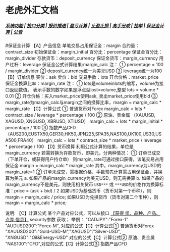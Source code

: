 # 老虎外汇文档

##### [系统功能](/) |  [接口分类](/api/category.html) | [报价推送](/quote.html) | [盈亏计算](/formula.html) | [止盈止损](/level.html) | [高手分成](/bouns.html) | [挂单](/pending.html) | [保证金计算](/ouccupy_asset.html) | [公告](/notice.html)

#保证金计算
【A】产品信息
单笔交易占用保证金：margin
合约量：contract_size
初始保证金：margin_initial
百分比：percentage
保证金百分比：margin_divider
存款货币：deposit_currency
保证金货币：margin_currency
用户杠杆：leverage
保证金公式计算结果:margin_calc
注：
① percentage = 100 / margin_divider
② deposit_currency统一为美元USD
③ leverage统一为100
【B】订单信息
买价：ask
卖价：bid
交易手数：lots
开仓价格：market_price
保证金换算比率：margin_rate
注：
① lots是volumeinlots的缩写，volume为接口返回数值。
表示手数的数字如果是浮点型lost=volume,整型 lots = volume * 0.01
② 开仓价格：买入market_price使用ask, 卖出market_price使用bid
③ margin_rate为margin_calc与margin之间的换算比率，margin = margin_calc * margin_rate
【C】计算公式
① 普通货币对Forex
margin_calc = lots * contract_size / leverage * percentage / 100
② 原油、贵金属 （XAUUSD, XAGUSD, XNGUSD, XBRUSD, XTIUSD）
margin_calc = lots * margin_initial * percentage / 100
③ 指数产品CFD （AUS200,EUSTX50,GER30,HK50,JPN225,SPA35,NAS100,UK100,US30,USA500,FRA40）
margin_calc = lots * contract_size * market_price / leverage * percentage / 100
【D】货币换算
利用公式计算的结果，单位是margin_currency
若需转换为存款货币，即美元，分两种情况：
① 订单已成交（下单开仓，或获得用户持仓单）
则margin_rate可通过接口获得，该笔交易占用保证金
margin = margin_calc * margin_rate
其中，margin_currency为USD的margin_rate=1
② 订单未成交，需根据价格、手数预先计算需占用保证金，并换算为美元
a. 如果产品的margin_currency为美元USD，则无需换算
b. 如果产品的margin_currency不是美元，则使用相关货币 `USD***` 或 `***USD`的价格作为换算标准：price = (ask + bid) / 2
如果USD为基础货币（货币对第一个币种），则 margin = margin_calc / price;
如果USD为兑换货币（货币对第二个币种），则 margin = margin_calc * price;

说明:
【C】计算公式 某个产品对应公式，可以从接口  [【获得 组、品种、产品、点差 信息】](/api/symbols.html#spread_info) security参数 获取；
举例：
"CADJPY":"Forex-1" "AUDUSD200":"Forex-M", 对应的公式【C】计算公式① 普通货币对Forex
"XAUUSD200":"Gold-USD-M","XAGUSD":"Silver-USD", "XNGUSD":"Oil&Energy-USD" 对应的公式【C】计算公式② 原油、贵金属
"NAS100":"CFD",对应的公式【C】计算公式③ 指数产品CFD 